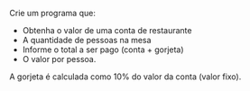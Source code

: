 Crie um programa que: 
* Obtenha o valor de uma conta de restaurante
* A quantidade de pessoas na mesa
* Informe o total a ser pago (conta + gorjeta)
* O valor por pessoa.

A gorjeta é calculada como 10% do valor da conta (valor fixo).